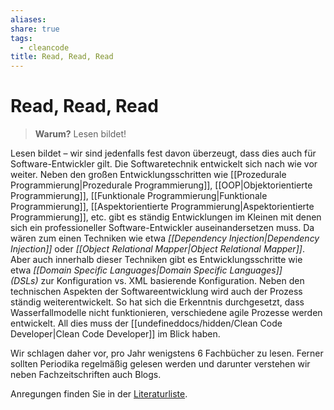 ```yaml
---
aliases: 
share: true
tags:
  - cleancode
title: Read, Read, Read
---
```

# Read, Read, Read

>**Warum?**
>Lesen bildet!

Lesen bildet – wir sind jedenfalls fest davon überzeugt, dass dies auch für Software-Entwickler gilt. Die Softwaretechnik entwickelt sich nach wie vor weiter. Neben den großen Entwicklungsschritten wie [[Prozedurale Programmierung|Prozedurale Programmierung]], [[OOP|Objektorientierte Programmierung]], [[Funktionale Programmierung|Funktionale Programmierung]], [[Aspektorientierte Programmierung|Aspektorientierte Programmierung]], etc. gibt es ständig Entwicklungen im Kleinen mit denen sich ein professioneller Software-Entwickler auseinandersetzen muss. Da wären zum einen Techniken wie etwa _[[Dependency Injection|Dependency Injection]]_ oder _[[Object Relational Mapper|Object Relational Mapper]]_. Aber auch innerhalb dieser Techniken gibt es Entwicklungsschritte wie etwa _[[Domain Specific Languages|Domain Specific Languages]] (DSLs)_ zur Konfiguration vs. XML basierende Konfiguration. Neben den technischen Aspekten der Softwareentwicklung wird auch der Prozess ständig weiterentwickelt. So hat sich die Erkenntnis durchgesetzt, dass Wasserfallmodelle nicht funktionieren, verschiedene agile Prozesse werden entwickelt. All dies muss der [[undefineddocs/hidden/Clean Code Developer|Clean Code Developer]] im Blick haben.

Wir schlagen daher vor, pro Jahr wenigstens 6 Fachbücher zu lesen. Ferner sollten Periodika regelmäßig gelesen werden und darunter verstehen wir neben Fachzeitschriften auch Blogs.

Anregungen finden Sie in der [Literaturliste](https://clean-code-developer.de/weitere-infos/literatur/).